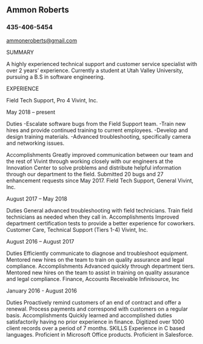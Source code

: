 ## Ammon Roberts
### 435-406-5454

ammoneroberts@gmail.com

SUMMARY

A highly experienced technical support and customer service specialist with over 2 years’ experience. Currently a student at Utah Valley University, pursuing a B.S in software engineering.

EXPERIENCE

Field Tech Support, Pro 4
Vivint, Inc.

May 2018 – present

Duties
-Escalate software bugs from the Field Support team.
-Train new hires and provide continued training to current employees.
-Develop and design training materials.
-Advanced troubleshooting, specifically camera and networking issues.

Accomplishments
Greatly improved communication between our team and the rest of Vivint through working closely with our engineers at the Innovation Center to solve problems and distribute helpful information through our department to the field.
Submitted 20 bugs and 27 enhancement requests since May 2017.
Field Tech Support, General
Vivint, Inc.

August 2017 – May 2018

Duties
General advanced troubleshooting with field technicians.
Train field technicians as needed when they call in.
Accomplishments
Improved department certification tests to provide a better experience for coworkers.
Customer Care, Technical Support (Tiers 1-4)
Vivint, Inc.

August 2016 – August 2017

Duties
Efficiently communicate to diagnose and troubleshoot equipment.
Mentored new hires on the team to train on quality assurance and legal compliance.
Accomplishments
Advanced quickly through department tiers.
Mentored new hires on the team to assist in training on quality assurance and legal compliance.
Finance, Accounts Receivable
Infinisource, Inc

January 2016 - August 2016

Duties
Proactively remind customers of an end of contract and offer a renewal.
Process payments and correspond with customers on a regular basis.
Accomplishments
Quickly learned and accomplished duties satisfactorily having no prior experience in finance.
Digitized over 1000 client records over a period of 7 months.
SKILLS
Experience in C based languages.
Proficient in Microsoft Office products.
Proficient in Salesforce.
